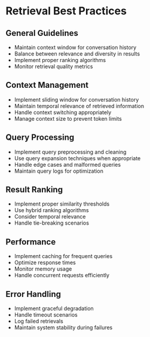 # Retrieval Best Practices

## General Guidelines
- Maintain context window for conversation history
- Balance between relevance and diversity in results
- Implement proper ranking algorithms
- Monitor retrieval quality metrics

## Context Management
- Implement sliding window for conversation history
- Maintain temporal relevance of retrieved information
- Handle context switching appropriately
- Manage context size to prevent token limits

## Query Processing
- Implement query preprocessing and cleaning
- Use query expansion techniques when appropriate
- Handle edge cases and malformed queries
- Maintain query logs for optimization

## Result Ranking
- Implement proper similarity thresholds
- Use hybrid ranking algorithms
- Consider temporal relevance
- Handle tie-breaking scenarios

## Performance
- Implement caching for frequent queries
- Optimize response times
- Monitor memory usage
- Handle concurrent requests efficiently

## Error Handling
- Implement graceful degradation
- Handle timeout scenarios
- Log failed retrievals
- Maintain system stability during failures 